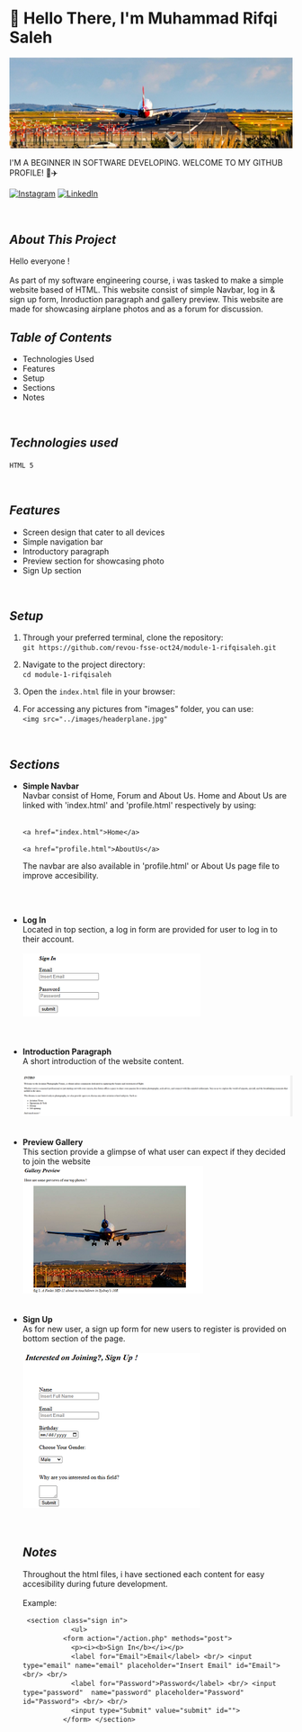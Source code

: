 #  👋 Hello There, I'm Muhammad Rifqi Saleh


<img src="images/headerplane.jpg">


I'M A BEGINNER IN SOFTWARE DEVELOPING. WELCOME TO MY GITHUB PROFILE! 🚀✈️

[![Instagram](https://img.shields.io/badge/Instagram-%23E4405F.svg?logo=Instagram&logoColor=white)](https://instagram.com/rifqisaleh) [![LinkedIn](https://img.shields.io/badge/LinkedIn-%230077B5.svg?logo=linkedin&logoColor=white)](https://www.linkedin.com/in/muhammad-rifqi-saleh-77b61911a/) 

<br/>


## <i><b>About This Project</b></i>
Hello everyone ! <br/> <br/>
As part of my software engineering course, i was tasked to make a simple website based of HTML. This website consist of simple Navbar, log in & sign up form, Inroduction paragraph and gallery preview. This website are made for showcasing airplane photos and as a forum for discussion.

## <i><b> Table of Contents </b></i>
<ul> <li>Technologies Used</li>
<li>Features</li>
<li>Setup</li>
<li>Sections</li> 
<li>Notes</li></ul>


<br/>

## <i><b> Technologies used </b></i>

`HTML 5`

<br/>

## <i><b> Features </b></i> <br/>

<ul>
<li>Screen design that cater to all devices</li>
<li>Simple navigation bar</li>
<li>Introductory paragraph</li>
<li>Preview section for showcasing photo</li>
<li>Sign Up section</li> </ul>

<br/>

## <i><b>Setup</b></i> <br/>

1. Through your preferred terminal, clone the repository:<br>
    `git https://github.com/revou-fsse-oct24/module-1-rifqisaleh.git`

2. Navigate to the project directory:<br>
`cd module-1-rifqisaleh`

3. Open the `index.html` file in your browser:
   
4. For accessing any pictures from "images" folder, you can use: <br>
 `<img src="../images/headerplane.jpg"`

<br>

 ## <i><b>Sections</i></b>

 <ul><li><b>Simple Navbar</b><br>
Navbar consist of Home, Forum and About Us. Home and About Us are linked with 'index.html' and 'profile.html' respectively by using:<br><br>

 ```{r, eval=FALSE}
 <a href="index.html">Home</a>
```
```{r, eval=FALSE}
<a href="profile.html">AboutUs</a>
```
The navbar are also available in 'profile.html' or About Us page file to improve accesibility. </li><br/><br>

<li><b>Log In</b><br>
Located in top section, a log in form are provided for user to log in to their account. <br><br>
<img src="images/signinform.png">
</li><br><br><br>

<li><b>Introduction Paragraph</b><br>
A short introduction of the website content.<br><br>
<img src="images/introparagraph.png">
<br><br><br>

<li><b>Preview Gallery</b><br>
This section provide a glimpse of what user can expect if they decided to join the website <br>
<img src="images/gallerypreview.png"><br><br><br>

<li><b>Sign Up</b><br>
As for new user, a sign up form for new users to register is provided on bottom section of the page.
<br><br>
<img src="images/signupform.png"><br><br><br>


## <i><b> Notes </b></i> <br>
Throughout the html files, i have sectioned each content for easy accesibility during future development.<br><br>
Example:<br>

```{r, eval=False}
 <section class="sign in">
            <ul>
          <form action="/action.php" methods="post">
            <p><i><b>Sign In</b></i></p>
            <label for="Email">Email</label> <br/> <input type="email" name="email" placeholder="Insert Email" id="Email"> <br/> <br/> 
            <label for="Password">Password</label> <br/> <input type="password"  name="password" placeholder="Password" id="Password"> <br/> <br/>
            <input type="Submit" value="submit" id="">
          </form> </section>
```
